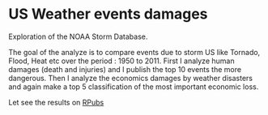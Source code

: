 # US Weather events damages

Exploration of the NOAA Storm Database.

The goal of the analyze is to compare events due to storm US like Tornado, Flood, Heat etc over the period : 1950 to 2011. First I analyze human damages (death and injuries) and I publish the top 10 events the more dangerous. Then I analyze the economics damages by weather disasters and again make a top 5 classification of the most important economic loss.

Let see the results on [RPubs](http://rpubs.com/TanguyLevent/US_Storm_Impacts)
